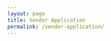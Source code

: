 ```yaml
---
layout: page
title: Vendor Application
permalink: /vendor-application/
---
```


<div id="ff-compose"></div>
<script async defer src="https://formfacade.com/include/104481678246547840246/form/1FAIpQLScbtaAV3yUWFA3DWwq80Gix2S3tqP8iBCY1Je3LlwVQDR8Ynw/clean.js?div=ff-compose"></script>
